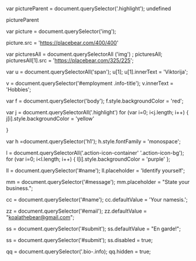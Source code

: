 <!-- 1. Select the element that contains the profile image (hint: look for the class). Change the src attribute so it points to a picture of your choosing instead. -->

var pictureParent = document.querySelector('.highlight');
undefined

pictureParent

var picture = document.querySelector('img');

picture.src = 'https://placebear.com/400/400'

<!-- 1. Use the same approach to select the element that contains the photo of the sky and change the src attribute to another picture URL of your choosing. -->

var picturesAll = document.querySelectorAll ('img') ;
picturesAll;
picturesAll[1].src = 'https://placebear.com/325/225';

<!-- 2. Select the heading that says "Panda the Bear" and change it to your own name. -->
var u = document.querySelectorAll('span');
u[1];
u[1].innerText = 'Viktorija';

<!-- 3. Select the heading that says "Employment" and change it to something else. (hint: use a descendant selector) -->
v = document.querySelector('#employment .info-title');
v.innerText = 'Hobbies';

<!-- 4. Change the colour of the body. -->
var f = document.querySelector('body');
f.style.backgroundColor = 'red';

<!--5. Change the colour of each element using the highlight class. Use a for loop to do this. -->
var j = document.querySelectorAll('.highlight')
  for (var i=0; i<j.length; i++) {
  j[i].style.backgroundColor = 'yellow'

}

<!-- 6. Change the font family of the h1 to 'monospace'. -->
var h =document.querySelector('h1');
h.style.fontFamily = 'monospace';

<!-- 7. Find a way to select the round icons in the sidebar and then change their colour. -->
l = document.querySelectorAll('.action-icon-container' '.action-icon-bg');
for (var i=0; i<l.length; i++) {
    l[i].style.backgroundColor = 'purple'
};

<!-- 8. Scroll down to the contact form. Change the placeholder attribute of the name field to "identify yourself". -->
ll = document.querySelector('#name');
ll.placeholder = 'Identify yourself';

<!-- 9. Change the placeholder attribute of the message field to "state your business". -->
mm = document.querySelector('#message');
mm.placeholder = "State your business.";

<!-- 10. Give the name field a "value" attribute of "your nemesis". -->
cc = document.querySelector('#name');
cc.defaultValue = 'Your namesis.';

<!-- 11. Change the value attribute of the email field to "koalathebear@gmail.com". -->
zz = document.querySelector('#email');
zz.defaultValue =
"koalathebear@gmail.com";

<!-- 12. Change the value of the submit button on the contact form to "En garde!". -->
ss = document.querySelector('#submit');
ss.defaultValue =
"En garde!";

<!-- 13. We should stop Koala from sending an email to Panda that they might regret! Find a way to disable the submit button (hint: familiarize yourself with the disabled attribute). -->
ss = document.querySelector('#submit');
ss.disabled = true;

<!-- 14. We should help Panda protect their privacy by erasing their personal details from the sidebar. -->
qq = document.querySelector('.bio-.info);
qq.hidden = true;
